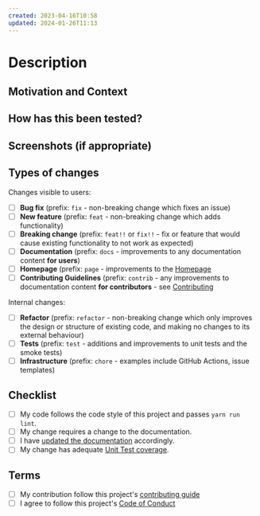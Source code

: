 ```yaml
---
created: 2023-04-16T10:58
updated: 2024-01-26T11:13
---
```

<!--- Provide a general summary of your changes in the Title above -->

# Description

<!--- Describe your changes in detail -->

## Motivation and Context

<!--- Why is this change required? What problem does it solve? -->
<!--- If it fixes an open issue, please link to the issue here. -->

## How has this been tested?

<!--- Please describe in detail how you tested your changes. -->
<!--- Include details of your testing environment, tests ran to see how -->
<!--- your change affects other areas of the code, etc. -->

## Screenshots (if appropriate)

## Types of changes

<!--- What types of changes does your code introduce? Put an `x` in all the boxes that apply: -->
 
Changes visible to users:

- [ ] **Bug fix** (prefix: `fix` - non-breaking change which fixes an issue)
- [ ] **New feature** (prefix: `feat` - non-breaking change which adds functionality)
- [ ] **Breaking change** (prefix: `feat!!` or `fix!!` - fix or feature that would cause existing functionality to not work as expected)
- [ ] **Documentation** (prefix: `docs` - improvements to any documentation content **for users**)
- [ ] **Homepage** (prefix: `page` - improvements to the [Homepage]({changeHOMEPAGE})  
- [ ] **Contributing Guidelines** (prefix: `contrib` - any improvements to documentation content **for contributors** - see [Contributing](https://github.com/{username}/{repo}/tree/main/.github/CONTRIBUTING.md)

Internal changes:

- [ ] **Refactor** (prefix: `refactor` - non-breaking change which only improves the design or structure of existing code, and making no changes to its external behaviour)
- [ ] **Tests** (prefix: `test` - additions and improvements to unit tests and the smoke tests)
- [ ] **Infrastructure** (prefix: `chore` - examples include GitHub Actions, issue templates)

## Checklist

<!--- Go over all the following points, and put an `x` in all the boxes that apply. -->
<!--- If you're unsure about any of these, don't hesitate to ask. We're here to help! -->

- [ ] My code follows the code style of this project and passes `yarn run lint`.
- [ ] My change requires a change to the documentation.
- [ ] I have [updated the documentation]({URLtoDOCs) accordingly. 
- [ ] My change has adequate [Unit Test coverage]({TestCoverage}).

## Terms

<!--
By submitting this pull request, you must agree to follow our
[contributing guide](https://github.com/{username}/{repo}/tree/main/.github/CONTRIBUTING.md) and
[Code of Conduct](https://github.com/{username}/{repo}/tree/main/.github/CODE_OF_CONDUCT.md).
Put an x in the boxes to confirm you agree.
-->

- [ ] My contribution follow this project's [contributing guide](https://github.com/{username}/{repo}/tree/main/.github/CONTRIBUTING.md)
- [ ] I agree to follow this project's [Code of Conduct](https://github.com/{username}/{repo}/tree/main/.github/CODE_OF_CONDUCT.md)